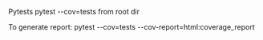 Pytests
pytest --cov=tests from root dir

To generate report:
pytest --cov=tests --cov-report=html:coverage_report